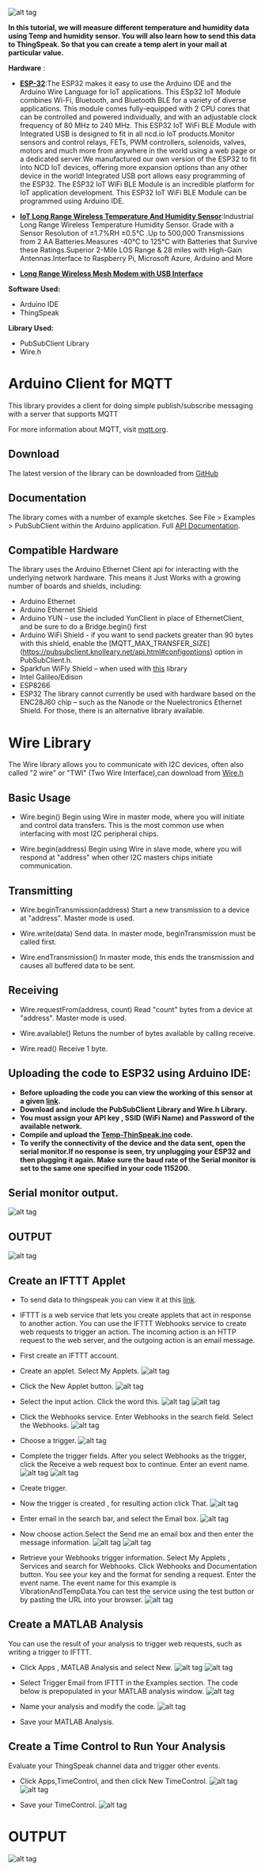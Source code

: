 

![alt tag](https://github.com/ncdcommunity/ThingSpeak-ESP32-and-Long-Range-Wireless-Temp-and-Humidity-Sensor/blob/master/imgonline-com-ua-twotoone-nvNb5VFjmc.jpg)

**In this tutorial, we will measure different temperature and humidity data using Temp and humidity sensor. You will also learn how to send this data to ThingSpeak. So that you can create a temp alert in your mail at particular value.**


**Hardware** :
- **[ESP-32](https://store.ncd.io/product/esp32-iot-wifi-ble-module-with-integrated-usb/)**:The ESP32 makes it easy to use the Arduino IDE and the Arduino Wire Language for IoT applications. This ESp32 IoT Module combines Wi-Fi, Bluetooth, and Bluetooth BLE for a variety of diverse applications. This module comes fully-equipped with 2 CPU cores that can be controlled and powered individually, and with an adjustable clock frequency of 80 MHz to 240 MHz. This ESP32 IoT WiFi BLE Module with Integrated USB is designed to fit in all ncd.io IoT products.Monitor sensors and control relays, FETs, PWM controllers, solenoids, valves, motors and much more from anywhere in the world using a web page or a dedicated server.We manufactured our own version of the ESP32 to fit into NCD IoT devices, offering more expansion options than any other device in the world! Integrated USB port allows easy programming of the ESP32. The ESP32 IoT WiFi BLE Module is an incredible platform for IoT application development. This ESP32 IoT WiFi BLE Module can be programmed using Arduino IDE.

- **[IoT Long Range Wireless  Temperature And Humidity  Sensor](https://store.ncd.io/product/industrial-long-range-wireless-temperature-humidity-sensor/)**:Industrial Long Range Wireless Temperature Humidity Sensor. Grade with a Sensor Resolution of ±1.7%RH ±0.5°C .Up to 500,000 Transmissions from 2 AA Batteries.Measures -40°C to 125°C with Batteries that Survive these Ratings.Superior 2-Mile LOS Range & 28 miles with High-Gain Antennas.Interface to Raspberry Pi, Microsoft Azure, Arduino and More

- **[Long Range Wireless Mesh Modem with USB Interface](https://store.ncd.io/product/900hp-s3b-long-range-wireless-mesh-modem-with-usb-interface/)**

**Software Used:**
- Arduino IDE
- ThingSpeak

**Library Used:**
- PubSubClient Library
- Wire.h

# Arduino Client for MQTT
This library provides a client for doing simple publish/subscribe messaging with a server that supports MQTT

For more information about MQTT, visit [mqtt.org](http://mqtt.org/).
## Download
The latest version of the library can be downloaded from [GitHub](https://github.com/knolleary/pubsubclient/releases/tag/v2.7)
## Documentation
The library comes with a number of example sketches. See File > Examples > PubSubClient within the Arduino application.
Full [API Documentation](https://pubsubclient.knolleary.net/api.html).
## Compatible Hardware
The library uses the Arduino Ethernet Client api for interacting with the underlying network hardware. This means it Just Works with a growing number of boards and shields, including:

- Arduino Ethernet
- Arduino Ethernet Shield
- Arduino YUN – use the included YunClient in place of EthernetClient, and be sure to do a Bridge.begin() first
- Arduino WiFi Shield - if you want to send packets greater than 90 bytes with this shield, enable the [MQTT_MAX_TRANSFER_SIZE]  (https://pubsubclient.knolleary.net/api.html#configoptions) option in   PubSubClient.h.
- Sparkfun WiFly Shield – when used with [this](https://github.com/dpslwk/WiFly) library
- Intel Galileo/Edison
- ESP8266
- ESP32
The library cannot currently be used with hardware based on the ENC28J60 chip – such as the Nanode or the Nuelectronics Ethernet Shield. For those, there is an alternative library available.

# Wire Library
  The Wire library allows you to communicate with I2C devices, often also called "2 wire" or "TWI" (Two Wire Interface),can download  from [Wire.h](https://github.com/PaulStoffregen/Wire)
## Basic Usage
- Wire.begin()
  Begin using Wire in master mode, where you will initiate and control data transfers. This is the most common use when interfacing with   most I2C peripheral chips.

- Wire.begin(address)
  Begin using Wire in slave mode, where you will respond at "address" when other I2C masters chips initiate communication.
  
 ## Transmitting
 - Wire.beginTransmission(address)
   Start a new transmission to a device at "address". Master mode is used.

- Wire.write(data)
  Send data. In master mode, beginTransmission must be called first.

- Wire.endTransmission()
  In master mode, this ends the transmission and causes all buffered data to be sent.
  
## Receiving
- Wire.requestFrom(address, count)
  Read "count" bytes from a device at "address". Master mode is used.

- Wire.available()
  Retuns the number of bytes available by calling receive.

- Wire.read()
  Receive 1 byte.


##  Uploading the code  to ESP32 using Arduino IDE:

- **Before uploading the code you can view the working of this sensor at a given [link](https://github.com/ncdcommunity/Industrial-Wireless-IoT-Temperature-Humidity-Sensor?source=post_page---------------------------).**
- **Download and include the PubSubClient Library and Wire.h Library.**
- **You must assign your API key , SSID (WiFi Name) and Password of the available network.**
- **Compile and upload the  [Temp-ThinSpeak.ino](https://github.com/mjScientech/ThingSpeak-ESP32-and-Long-Range-Wireless-Temp-and-Humidity-Sensor/blob/master/Thingspeak_Temp.ino) code.**
- **To verify the connectivity of the device and the data sent, open the serial monitor.If no response is seen, try unplugging your ESP32 and then plugging it again. Make sure the baud rate of the Serial monitor is set to the same one specified in your code 115200.**

## Serial monitor output.
![alt tag](https://github.com/mjScientech/ThingSpeak-ESP32-and-Long-Range-Wireless-Temp-and-Humidity-Sensor/blob/master/serialmonitor.JPG)

## OUTPUT

![alt tag](https://github.com/mjScientech/ThingSpeak-ESP32-and-Long-Range-Wireless-Temp-and-Humidity-Sensor/blob/master/output1.JPG)

## Create an IFTTT Applet
- To send data to thingspeak  you can view it at this [link](https://github.com/ncdcommunity/ThingSpeak-ESP32-and-Long-Range-Wireless-Temp-and-Humidity-Sensor).
- IFTTT is a web service that lets you create applets that act in response to another action. You can use the IFTTT Webhooks service to create web requests to trigger an action. The incoming action is an HTTP request to the web server, and the outgoing action is an email message.
- First create  an IFTTT account.
- Create an applet. Select My Applets.
![alt tag](https://github.com/mjScientech/Creating-Alert-using-ThingSpeak-ESP32-Long-Range-Wireless-Vibration-And-Temp/blob/master/event1.JPG)
-  Click the New Applet button.
 ![alt tag](https://github.com/mjScientech/Creating-Alert-using-ThingSpeak-ESP32-Long-Range-Wireless-Vibration-And-Temp/blob/master/event2.JPG)
 
- Select the input action. Click the word this.
 ![alt tag](https://github.com/mjScientech/Creating-Alert-using-ThingSpeak-ESP32-Long-Range-Wireless-Vibration-And-Temp/blob/master/event3.JPG)
  ![alt tag](https://github.com/mjScientech/Creating-Alert-using-ThingSpeak-ESP32-Long-Range-Wireless-Vibration-And-Temp/blob/master/event4.JPG)
 
 - Click  the Webhooks service. Enter Webhooks in the search field. Select the Webhooks.
  ![alt tag](https://github.com/mjScientech/Creating-Alert-using-ThingSpeak-ESP32-Long-Range-Wireless-Vibration-And-Temp/blob/master/event5.JPG)
 - Choose a trigger.
  ![alt tag](https://github.com/mjScientech/Creating-Alert-using-ThingSpeak-ESP32-Long-Range-Wireless-Vibration-And-Temp/blob/master/event6.JPG)
 - Complete the trigger fields. After you select Webhooks as the trigger, click the Receive a web request box to continue. Enter an event name.
   ![alt tag](https://github.com/mjScientech/Creating-Alert-using-ThingSpeak-ESP32-Long-Range-Wireless-Vibration-And-Temp/blob/master/event7.JPG)
    ![alt tag](https://github.com/mjScientech/Creating-Alert-using-ThingSpeak-ESP32-Long-Range-Wireless-Vibration-And-Temp/blob/master/event8.JPG)
  - Create trigger.
  - Now the trigger is created , for resulting action click That.
  ![alt tag](https://github.com/mjScientech/Creating-Alert-using-ThingSpeak-ESP32-Long-Range-Wireless-Vibration-And-Temp/blob/master/event9.JPG)
  -  Enter email in the search bar, and select the Email box.
 ![alt tag](https://github.com/mjScientech/Creating-Alert-using-ThingSpeak-ESP32-Long-Range-Wireless-Vibration-And-Temp/blob/master/event10.JPG)
 - Now choose action.Select the Send me an email box and then enter the message information.
  ![alt tag](https://github.com/mjScientech/Creating-Alert-using-ThingSpeak-ESP32-Long-Range-Wireless-Vibration-And-Temp/blob/master/event11.JPG)
  ![alt tag](https://github.com/mjScientech/Creating-Alert-using-ThingSpeak-ESP32-Long-Range-Wireless-Vibration-And-Temp/blob/master/event12.JPG)
  - Retrieve your Webhooks trigger information. Select My Applets , Services and search for Webhooks. Click Webhooks and Documentation button. You see your key and the format for sending a request. Enter the event name. The event name for this example is VibrationAndTempData.You can test the service using the test button or by pasting the URL into your browser. 
  ![alt tag](https://github.com/mjScientech/Creating-Alert-using-ThingSpeak-ESP32-Long-Range-Wireless-Temp-And-Humidity/blob/master/documentation.JPG)
  
  ## Create a MATLAB Analysis
  You can use the result of your analysis to trigger web requests, such as writing a trigger to IFTTT.
  - Click Apps , MATLAB Analysis and select New.
   ![alt tag](https://github.com/mjScientech/Creating-Alert-using-ThingSpeak-ESP32-Long-Range-Wireless-Vibration-And-Temp/blob/master/analysis1.JPG)
   ![alt tag](https://github.com/mjScientech/Creating-Alert-using-ThingSpeak-ESP32-Long-Range-Wireless-Vibration-And-Temp/blob/master/analysis2.JPG)
   
  -  Select Trigger Email from IFTTT in the Examples section. The code below is prepopulated in your MATLAB analysis window.
   ![alt tag](https://github.com/mjScientech/Creating-Alert-using-ThingSpeak-ESP32-Long-Range-Wireless-Vibration-And-Temp/blob/master/analysis3.JPG)
  - Name your analysis and modify the code.
 ![alt tag](https://github.com/mjScientech/Creating-Alert-using-ThingSpeak-ESP32-Long-Range-Wireless-Temp-And-Humidity/blob/master/analysis1.JPG)
  
  - Save your MATLAB Analysis. 
  
  ##  Create a Time Control to Run Your Analysis
  Evaluate your ThingSpeak channel data and trigger other events.
  - Click Apps,TimeControl, and then click New TimeControl.
    ![alt tag](https://github.com/mjScientech/Creating-Alert-using-ThingSpeak-ESP32-Long-Range-Wireless-Vibration-And-Temp/blob/master/analysis5.JPG)
    ![alt tag](https://github.com/mjScientech/Creating-Alert-using-ThingSpeak-ESP32-Long-Range-Wireless-Temp-And-Humidity/blob/master/timecontrol1.JPG)
    
   - Save your TimeControl.
    ![alt tag](https://github.com/mjScientech/Creating-Alert-using-ThingSpeak-ESP32-Long-Range-Wireless-Temp-And-Humidity/blob/master/timecontrol.JPG)

# OUTPUT

![alt tag](https://github.com/mjScientech/Creating-Alert-using-ThingSpeak-ESP32-Long-Range-Wireless-Temp-And-Humidity/blob/master/emailout.JPG)

   
 


